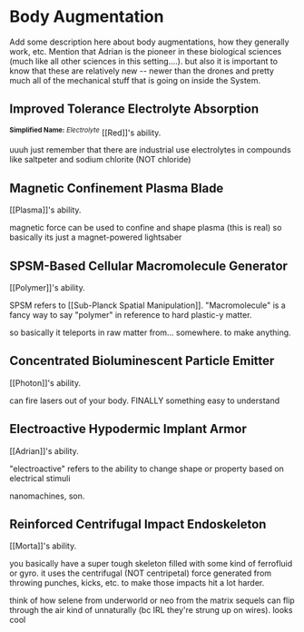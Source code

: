 # Body Augmentation
Add some description here about body augmentations, how they generally work, etc. Mention that Adrian is the pioneer in these biological sciences (much like all other sciences in this setting....). but also it is important to know that these are relatively new -- newer than the drones and pretty much all of the mechanical stuff that is going on inside the System.

## Improved Tolerance Electrolyte Absorption 
<sup>**Simplified Name:** *Electrolyte*</sup>
[[Red]]'s ability.

uuuh just remember that there are industrial use electrolytes in compounds like saltpeter and sodium chlorite (NOT chloride)

## Magnetic Confinement Plasma Blade
[[Plasma]]'s ability.

magnetic force can be used to confine and shape plasma (this is real) so basically its just a magnet-powered lightsaber

## SPSM-Based Cellular Macromolecule Generator
[[Polymer]]'s ability.

SPSM refers to [[Sub-Planck Spatial Manipulation]]. "Macromolecule" is a fancy way to say "polymer" in reference to hard plastic-y matter.

so basically it teleports in raw matter from... somewhere. to make anything.

## Concentrated Bioluminescent Particle Emitter
[[Photon]]'s ability.

can fire lasers out of your body. FINALLY something easy to understand

## Electroactive Hypodermic Implant Armor
[[Adrian]]'s ability.

"electroactive" refers to the ability to change shape or property based on electrical stimuli

nanomachines, son.

## Reinforced Centrifugal Impact Endoskeleton
[[Morta]]'s ability.

you basically have a super tough skeleton filled with some kind of ferrofluid or gyro. it uses the centrifugal (NOT centripetal) force generated from throwing punches, kicks, etc. to make those impacts hit a lot harder.

think of how selene from underworld or neo from the matrix sequels can flip through the air kind of unnaturally (bc IRL they're strung up on wires). looks cool